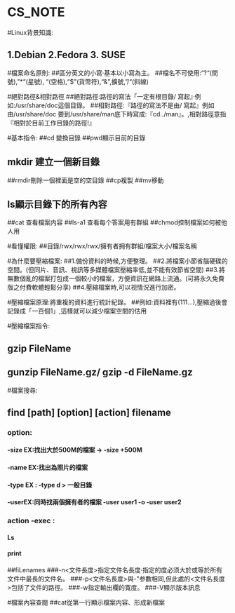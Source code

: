 # CS_NOTE
#Linux背景知識:
## 1.Debian 2.Fedora 3. SUSE

#檔案命名原則:
##區分英文的小寫·基本以小寫為主。
##檔名不可使用:“?“(問號),”*“(星號), “(空格),“$"(貨幣符),“&”,擴號,”/“(斜線)

#絕對路徑&相對路徑
##絕對路徑:路徑的寫法「一定有根目錄/ 寫起』·例如:/usr/share/doc這個目錄。
##相對路徑:『路徑的寫法不是由/ 寫起』例如由/usr/share/doc 要到/usr/share/man底下時寫成:『cd../man』。,相對路徑意指『相對於目前工作目錄的路徑!』

#基本指令:
##cd 變換目錄
##pwd顯示目前的目錄
## mkdir 建立一個新目錄
##rmdir刪除一個裡面是空的空目錄
##cp複製
##mv移動
## ls顯示目錄下的所有內容
##cat 查看檔案内容
##ls-a1 查看每个答案用有群組
##chmod控制檔案如何被他人用

#看懂權限:
##目錄/rwx/rwx/rwx/擁有者拥有群組/檔案大小/檔案名稱

#為什麼要壓縮檔案:
##1.備份資料的時候,方便整理。
##2.將檔案小節省腦硬碟的空間。(但同片、音訊、視訊等多媒體檔案壓縮率低,並不能有效節省空間)
##3.將無數個亂的檔案打包成一個較小的檔案，方便資訊在網路上流通。(可將永久免費版之付費軟體輕鬆分享)
##4.壓縮檔案時,可以视情況進行加密。

#壓縮檔案原理:將重複的資料進行統計紀錄。
##例如:資料裡有(111...),壓縮過後會記錄成「一百個1」,這樣就可以減少檔案空間的估用

#壓縮檔案指令:
## gzip FileName
## gunzip FileName.gz/ gzip -d FileName.gz

#檔案搜尋:
## find [path] [option] [action] filename
### option:
#### -size EX:找出大於500M的檔案 → -size +500M
#### -name EX:找出為照片的檔案
#### -type EX : -type d > 一般目錄
#### -userEX:同時找兩個擁有者的檔案 -user user1 -o -user user2
### action -exec :
#### Ls
#### print
##fiLenames
###-n<文件長度>指定文件名長度·指定的度必须大於或等於所有文件中最長的文件名。
###-p<文件名長度>與-"参數相同,但此處的<文件名長度>包括了文件的路徑。
###-w指定輸出欄的寬度。
###-V顯示版本訊息

#檔案內容查閱
##cat從第一行顯示檔案内容、形成新檔案
